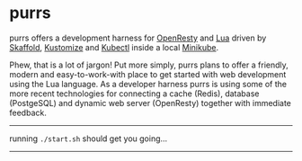 # purrs

purrs offers a development harness for [OpenResty](https://openresty.org) and [Lua](https://www.lua.org/) driven by [Skaffold](https://skaffold.dev/), [Kustomize](https://kustomize.io/) and [Kubectl](https://kubernetes.io/docs/tasks/tools/install-kubectl/) inside a local [Minikube](https://kubernetes.io/docs/tasks/tools/install-minikube/).

Phew, that is a lot of jargon! Put more simply, purrs plans to offer a friendly, modern and easy-to-work-with place to get started with web development using the Lua language. As a developer harness purrs is using some of the more recent technologies for connecting a cache (Redis), database (PostgeSQL) and dynamic web server (OpenResty) together with immediate feedback.

---

running `./start.sh` should get you going...

---
